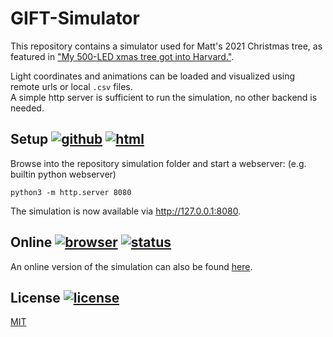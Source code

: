 # GIFT-Simulator

This repository contains a simulator used for Matt's 2021 Christmas tree, as featured in ["My 500-LED xmas tree got into Harvard."](https://youtu.be/WuMRJf6B5Q4).

Light coordinates and animations can be loaded and visualized using remote urls or local `.csv` files.  
A simple http server is sufficient to run the simulation, no other backend is needed.  


## Setup [![github](https://img.shields.io/badge/github-gray?logo=github&logoColor=white)](#Setup) [![html](https://img.shields.io/badge/html-gray?logo=html5&logoColor=white)](#Setup)
Browse into the repository simulation folder and start a webserver: (e.g. builtin python webserver)

```
python3 -m http.server 8080
```

The simulation is now available via http://127.0.0.1:8080.


## Online [![browser](https://img.shields.io/badge/browser-gray?logo=googlechrome&logoColor=white)](#Online) [![status](https://img.shields.io/badge/status-up-brightgreen)](#Online)

An online version of the simulation can also be found [here](https://leukipp.github.io/xmastree2021/).


## License [![license](https://img.shields.io/badge/license-MIT-green)](#License)

[MIT](/LICENSE)
